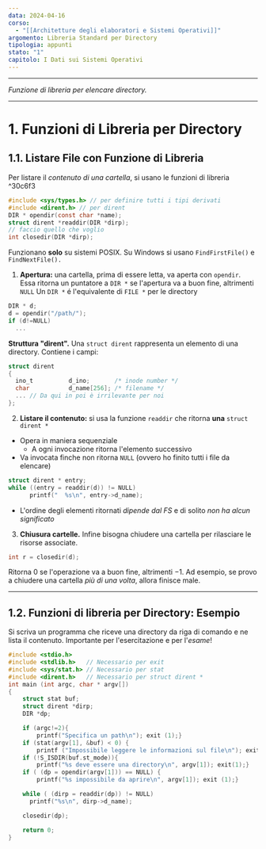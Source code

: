 ```yaml
---
data: 2024-04-16
corso:
  - "[[Architetture degli elaboratori e Sistemi Operativi]]"
argomento: Libreria Standard per Directory
tipologia: appunti
stato: "1"
capitolo: I Dati sui Sistemi Operativi
---
```

- - -
*Funzione di libreria per elencare directory.*
- - -
# 1. Funzioni di Libreria per Directory
## 1.1. Listare File con Funzione di Libreria
Per listare il *contenuto di una cartella*, si usano le funzioni di libreria ^30c6f3
```c
#include <sys/types.h> // per definire tutti i tipi derivati
#include <dirent.h> // per dirent
DIR * opendir(const char *name);
struct dirent *readdir(DIR *dirp);
// faccio quello che voglio
int closedir(DIR *dirp);
```
Funzionano **solo** su sistemi POSIX.
Su Windows si usano `FindFirstFile()` e `FindNextFile().`

1. **Apertura:** una cartella, prima di essere letta, va aperta con `opendir`.
Essa ritorna un puntatore a `DIR *` se l'apertura va a buon fine, altrimenti `NULL`
Un `DIR *` é l'equivalente di `FILE *` per le directory
```c
DIR * d;
d = opendir("/path/");
if (d!=NULL)
  ...
```

**Struttura "dirent".**
Una `struct dirent` rappresenta un elemento di una directory.
Contiene i campi:
```c
struct dirent 
{
  ino_t          d_ino;       /* inode number */
  char           d_name[256]; /* filename */
  ... // Da qui in poi è irrilevante per noi
};
```

2. **Listare il contenuto:** si usa la funzione `readdir` che ritorna **una** `struct dirent *`
- Opera in maniera sequenziale
	- A ogni invocazione ritorna l'elemento successivo
- Va invocata finche non ritorna `NULL` (ovvero ho finito tutti i file da elencare)

```c
struct dirent * entry;
while ((entry = readdir(d)) != NULL)
      printf("  %s\n", entry->d_name);
```
- L'ordine degli elementi ritornati *dipende dal FS* e di solito *non ha alcun significato*

3. **Chiusura cartelle.** Infine bisogna chiudere una cartella per rilasciare le risorse associate.
```c
int r = closedir(d);
```
Ritorna $0$ se l'operazione va a buon fine, altrimenti $-1$. Ad esempio, se provo a chiudere una cartella *più di una volta*, allora finisce male.

---
## 1.2. Funzioni di libreria per Directory: Esempio
Si scriva un programma che riceve una directory da riga di comando e ne lista il contenuto. Importante per l'esercitazione e per l'*esame*!

```c
#include <stdio.h>
#include <stdlib.h>   // Necessario per exit
#include <sys/stat.h> // Necessario per stat
#include <dirent.h>   // Necessario per struct dirent *
int main (int argc, char * argv[])
{
    struct stat buf;
    struct dirent *dirp;
    DIR *dp;

    if (argc!=2){
        printf("Specifica un path\n"); exit (1);}
    if (stat(argv[1], &buf) < 0) {
        printf ("Impossibile leggere le informazioni sul file\n"); exit (1);}
    if (!S_ISDIR(buf.st_mode)){
        printf("%s deve essere una directory\n", argv[1]); exit(1);}
    if ( (dp = opendir(argv[1])) == NULL) {
        printf("%s impossibile da aprire\n", argv[1]); exit (1);}

    while ( (dirp = readdir(dp)) != NULL)
      printf("%s\n", dirp->d_name);

    closedir(dp);

    return 0;
}
```
